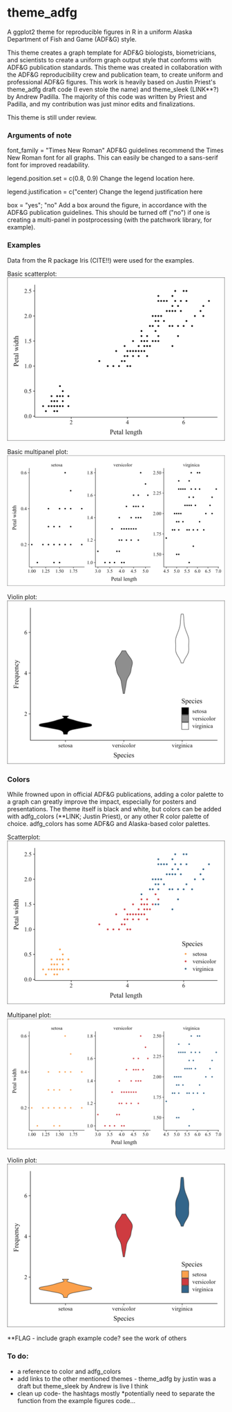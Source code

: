# theme\_adfg

A ggplot2 theme for reproducible figures in R in a uniform Alaska Department of Fish and Game (ADF\&G) style.



This theme creates a graph template for ADF\&G biologists, biometricians, and scientists to create a uniform graph output style that conforms with ADF\&G publication standards. This theme was created in collaboration with the ADF\&G reproducibility crew and publication team, to create uniform and professional ADF\&G figures. This work is heavily based on Justin Priest's theme\_adfg draft code (I even stole the name) and theme\_sleek (LINK\*\*?) by Andrew Padilla. The majority of this code was written by Priest and Padilla, and my contribution was just minor edits and finalizations.

This theme is still under review.

### 

### Arguments of note
font_family = "Times New Roman"
ADF&G guidelines recommend the Times New Roman font for all graphs. This can easily be changed to a sans-serif font for improved readability.

legend.position.set = c(0.8, 0.9)
Change the legend location here.

legend.justification = c("center)
Change the legend justification here

box = "yes"; "no"
Add a box around the figure, in accordance with the ADF&G publication guidelines. This should be turned off ("no") if one is creating a multi-panel in postprocessing (with the patchwork library, for example).

### Examples
Data from the R package Iris (CITE!!) were used for the examples.

Basic scatterplot:
![basic plot](/example_figures/base_plot.png)

Basic multipanel plot:
![facet plot](/example_figures/facet_plot_nocolor.png)

Violin plot:
![violin plot](/example_figures/fill_plot_grey.png)



### Colors
While frowned upon in official ADF\&G publications, adding a color palette to a graph can greatly improve the impact, especially for posters and presentations. The theme itself is black and white, but colors can be added with adfg_colors (\*\*LINK; Justin Priest), or any other R color palette of choice. adfg\_colors has some ADF\&G and Alaska-based color palettes.

Scatterplot:
![basic plot](/example_figures/color_plot.png)

Multipanel plot:
![facet plot](/example_figures/facet_plot.png)

Violin plot:
![violin plot](/example_figures/fill_plot.png)

**FLAG - include graph example code? see the work of others



### To do:

* a reference to color and adfg\_colors
* add links to the other mentioned themes - theme\_adfg by justin was a draft but theme\_sleek by Andrew is live I think
* clean up code- the hashtags mostly
*potentially need to separate the function from the example figures code...
